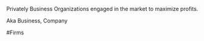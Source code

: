Privately Business Organizations engaged in the market to maximize profits.

Aka Business, Company

#Firms